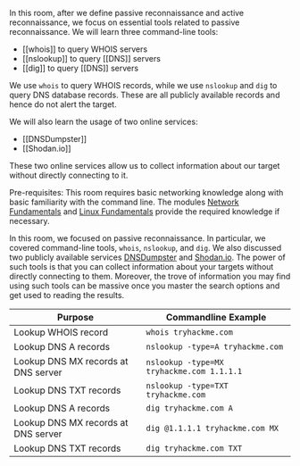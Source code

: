 In this room, after we define passive reconnaissance and active reconnaissance, we focus on essential tools related to passive reconnaissance. We will learn three command-line tools:

- [[whois]] to query WHOIS servers
- [[nslookup]] to query [[DNS]] servers
- [[dig]] to query [[DNS]] servers

We use `whois` to query WHOIS records, while we use `nslookup` and `dig` to query DNS database records. These are all publicly available records and hence do not alert the target.

We will also learn the usage of two online services:

- [[DNSDumpster]]
- [[Shodan.io]]

These two online services allow us to collect information about our target without directly connecting to it.

Pre-requisites: This room requires basic networking knowledge along with basic familiarity with the command line. The modules [Network Fundamentals](https://tryhackme.com/module/network-fundamentals) and [Linux Fundamentals](https://tryhackme.com/module/linux-fundamentals) provide the required knowledge if necessary.

In this room, we focused on passive reconnaissance. In particular, we covered command-line tools, `whois`, `nslookup`, and `dig`. We also discussed two publicly available services [DNSDumpster](https://dnsdumpster.com/) and [Shodan.io](https://www.shodan.io/). The power of such tools is that you can collect information about your targets without directly connecting to them. Moreover, the trove of information you may find using such tools can be massive once you master the search options and get used to reading the results.

| Purpose                             | Commandline Example                       |
| ----------------------------------- | ----------------------------------------- |
| Lookup WHOIS record                 | `whois tryhackme.com`                     |
| Lookup DNS A records                | `nslookup -type=A tryhackme.com`          |
| Lookup DNS MX records at DNS server | `nslookup -type=MX tryhackme.com 1.1.1.1` |
| Lookup DNS TXT records              | `nslookup -type=TXT tryhackme.com`        |
| Lookup DNS A records                | `dig tryhackme.com A`                     |
| Lookup DNS MX records at DNS server | `dig @1.1.1.1 tryhackme.com MX`           |
| Lookup DNS TXT records              | `dig tryhackme.com TXT`                   |
